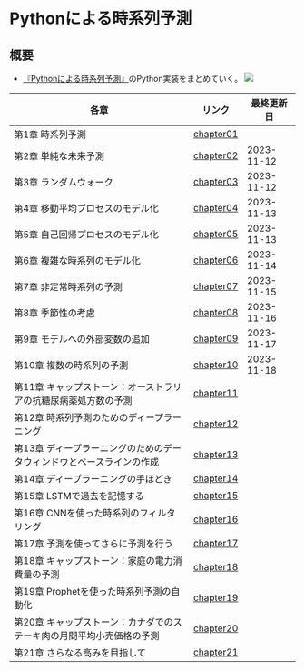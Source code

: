 # Pythonによる時系列予測

## 概要
- [『Pythonによる時系列予測』](https://book.mynavi.jp/ec/products/detail/id=141029)のPython実装をまとめていく。
![](https://book.mynavi.jp/files/topics/141029_ext_06_0.jpg?v=1697525831)

| 各章 | リンク | 最終更新日 |
| ---- | ---- | ---- |
| 第1章 時系列予測 | [chapter01](chapter01.html) | |
| 第2章 単純な未来予測 | [chapter02](chapter02.html) | 2023-11-12|
| 第3章 ランダムウォーク | [chapter03](chapter03.html) | 2023-11-12
| 第4章 移動平均プロセスのモデル化 | [chapter04](chapter04.html) | 2023-11-13 |
| 第5章 自己回帰プロセスのモデル化 | [chapter05](chapter05.html) | 2023-11-13 |
| 第6章 複雑な時系列のモデル化 | [chapter06](chapter06.html) | 2023-11-14 |
| 第7章 非定常時系列の予測 | [chapter07](chapter07.html) | 2023-11-15 |
| 第8章 季節性の考慮 | [chapter08](chapter08.html) | 2023-11-16 |
| 第9章 モデルへの外部変数の追加 | [chapter09](chapter09.html) | 2023-11-17 |
| 第10章 複数の時系列の予測 | [chapter10](chapter10.html) | 2023-11-18 |
| 第11章 キャップストーン：オーストラリアの抗糖尿病薬処方数の予測 | [chapter11](chapter11.html) | |
| 第12章 時系列予測のためのディープラーニング | [chapter12](chapter12.html) | |
| 第13章 ディープラーニングのためのデータウィンドウとベースラインの作成 | [chapter13](chapter13.html) | |
| 第14章 ディープラーニングの手ほどき | [chapter14](chapter14.html) | |
| 第15章 LSTMで過去を記憶する | [chapter15](chapter15.html) | |
| 第16章 CNNを使った時系列のフィルタリング | [chapter16](chapter16.html) | |
| 第17章 予測を使ってさらに予測を行う | [chapter17](chapter17.html) | |
| 第18章 キャップストーン：家庭の電力消費量の予測 | [chapter18](chapter18.html) | |
| 第19章 Prophetを使った時系列予測の自動化 | [chapter19](chapter19.html) | |
| 第20章 キャップストーン：カナダでのステーキ肉の月間平均小売価格の予測 | [chapter20](chapter20.html) | |
| 第21章 さらなる高みを目指して | [chapter21](chapter21.html) | |